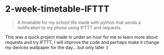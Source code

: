 # 2-week-timetable-IFTTT
> A timetable for my school life made with python that sends a notification to my phone using IFTTT and requests.

This was a quick project made in under an hour for me to learn more about requests and try IFTTT, I will improve the code and perhaps make it change my devices wallpaper for the day... but only later :)

